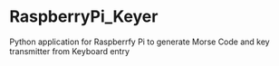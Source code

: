 # RaspberryPi_Keyer
Python application for Raspberrfy Pi to generate Morse Code and key transmitter from Keyboard entry
